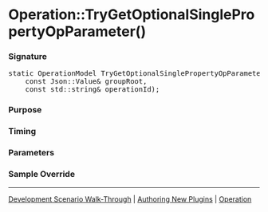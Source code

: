 # Operation::TryGetOptionalSinglePropertyOpParameter()

### Signature

<pre>
static OperationModel TryGetOptionalSinglePropertyOpParameter(
    const Json::Value& groupRoot,
    const std::string& operationId);
</pre>

### Purpose

### Timing

### Parameters

### Sample Override

----

[Development Scenario Walk-Through](../../../development-scenario.md) | [Authoring New Plugins](../../developer-plugin-creation.md) | [Operation](operation.md)
